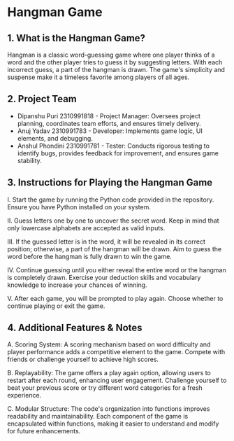 # Hangman Game

## 1. What is the Hangman Game?
Hangman is a classic word-guessing game where one player thinks of a word and the other player tries to guess it by suggesting letters. With each incorrect guess, a part of the hangman is drawn. The game's simplicity and suspense make it a timeless favorite among players of all ages.

## 2. Project Team
- Dipanshu Puri 2310991818 - Project Manager: Oversees project planning, coordinates team efforts, and ensures timely delivery.
- Anuj Yadav 2310991783 - Developer: Implements game logic, UI elements, and debugging.
- Anshul Phondini 2310991781 - Tester: Conducts rigorous testing to identify bugs, provides feedback for improvement, and ensures game stability.

## 3. Instructions for Playing the Hangman Game
I. Start the game by running the Python code provided in the repository. Ensure you have Python installed on your system.

II. Guess letters one by one to uncover the secret word. Keep in mind that only lowercase alphabets are accepted as valid inputs.

III. If the guessed letter is in the word, it will be revealed in its correct position; otherwise, a part of the hangman will be drawn. Aim to guess the word before the hangman is fully drawn to win the game.

IV. Continue guessing until you either reveal the entire word or the hangman is completely drawn. Exercise your deduction skills and vocabulary knowledge to increase your chances of winning.

V. After each game, you will be prompted to play again. Choose whether to continue playing or exit the game.

## 4. Additional Features & Notes
A. Scoring System: A scoring mechanism based on word difficulty and player performance adds a competitive element to the game. Compete with friends or challenge yourself to achieve high scores.

B. Replayability: The game offers a play again option, allowing users to restart after each round, enhancing user engagement. Challenge yourself to beat your previous score or try different word categories for a fresh experience.

C. Modular Structure: The code's organization into functions improves readability and maintainability. Each component of the game is encapsulated within functions, making it easier to understand and modify for future enhancements.

